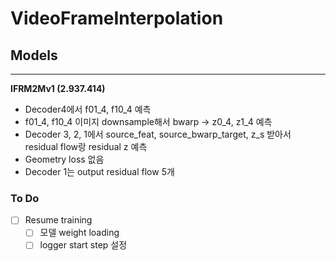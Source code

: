 # VideoFrameInterpolation

## Models

---

**IFRM2Mv1 (2.937.414)**
- Decoder4에서 f01_4, f10_4 예측
- f01_4, f10_4 이미지 downsample해서 bwarp -> z0_4, z1_4 예측
- Decoder 3, 2, 1에서 source_feat, source_bwarp_target, z_s 받아서 residual flow랑 residual z 예측
- Geometry loss 없음
- Decoder 1는 output residual flow 5개



### To Do
- [ ] Resume training
  - [ ] 모델 weight loading
  - [ ] logger start step 설정
